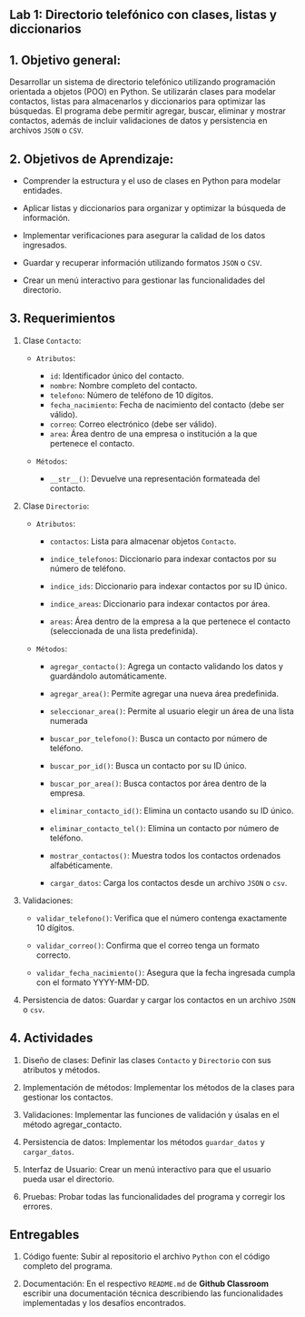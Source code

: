 ## Lab 1: Directorio telefónico con clases, listas y diccionarios

## 1. Objetivo general:

Desarrollar un sistema de directorio telefónico utilizando programación orientada a objetos (POO) en Python. Se utilizarán clases para modelar contactos, listas para almacenarlos y diccionarios para optimizar las búsquedas. El programa debe permitir agregar, buscar, eliminar y mostrar contactos, además de incluir validaciones de datos y persistencia en archivos ```JSON``` o ```CSV```.

## 2. Objetivos de Aprendizaje:

* Comprender la estructura y el uso de clases en Python para modelar entidades.

* Aplicar listas y diccionarios para organizar y optimizar la búsqueda de información.

* Implementar verificaciones para asegurar la calidad de los datos ingresados.

* Guardar y recuperar información utilizando formatos ```JSON``` o ```CSV```.

* Crear un menú interactivo para gestionar las funcionalidades del directorio.

## 3. Requerimientos

1. Clase ```Contacto```:

    * ```Atributos```: 

        * ```id```: Identificador único del contacto.
        * ```nombre```: Nombre completo del contacto.
        * ```telefono```: Número de teléfono de 10 dígitos.
        * ```fecha_nacimiento```: Fecha de nacimiento del contacto (debe ser válido).
        * ```correo```: Correo electrónico (debe ser válido).
        * ```area```: Área dentro de una empresa o institución a la que pertenece el contacto.

    * ```Métodos```: 
        * ```__str__()```:  Devuelve una representación formateada del contacto. 

2. Clase ```Directorio```:

    * ```Atributos```:

        * ```contactos```: Lista para almacenar objetos ```Contacto```.

        * ```indice_telefonos```: Diccionario para indexar contactos por su número de teléfono.

        * ```indice_ids```: Diccionario para indexar contactos por su ID único.

        * ```indice_areas```: Diccionario para indexar contactos por área.

        * ```areas```: Área dentro de la empresa a la que pertenece el contacto (seleccionada de una lista predefinida).

    * ```Métodos```:

        * ```agregar_contacto()```:  Agrega un contacto validando los datos y guardándolo automáticamente.

        * ```agregar_area()```: Permite agregar una nueva área predefinida.

        * ```seleccionar_area()```: Permite al usuario elegir un área de una lista numerada

        * ```buscar_por_telefono()```: Busca un contacto por número de teléfono.

        * ```buscar_por_id()```: Busca un contacto por su ID único.

        * ```buscar_por_area()```: Busca contactos por área dentro de la empresa.

        * ```eliminar_contacto_id()```: Elimina un contacto usando su ID único.

        * ```eliminar_contacto_tel()```: Elimina un contacto por número de teléfono.

        * ```mostrar_contactos()```: Muestra todos los contactos ordenados alfabéticamente.

        * ```cargar_datos```: Carga los contactos desde un archivo ```JSON``` o ```csv```.

3. Validaciones:

    * ```validar_telefono()```: Verifica que el número contenga exactamente 10 dígitos.

    * ```validar_correo()```: Confirma que el correo tenga un formato correcto.

    * ```validar_fecha_nacimiento()```: Asegura que la fecha ingresada cumpla con el formato YYYY-MM-DD.

4. Persistencia de datos: Guardar y cargar los contactos en un archivo ```JSON``` o ```csv```.


## 4. Actividades

  1. Diseño de clases: Definir las clases ```Contacto``` y ```Directorio``` con sus atributos y métodos.

  2. Implementación de métodos: Implementar los métodos de la clases para gestionar los contactos.

  3. Validaciones: Implementar las funciones de validación y úsalas en el método agregar_contacto.

  4. Persistencia de datos: Implementar los métodos ```guardar_datos``` y ```cargar_datos```.

  5. Interfaz de Usuario: Crear un menú interactivo para que el usuario pueda usar el directorio.

  6. Pruebas: Probar todas las funcionalidades del programa y corregir los errores.

## Entregables

  1. Código fuente: Subir al repositorio el archivo ```Python``` con el código completo del programa.

  2. Documentación: En el respectivo ```README.md``` de **Github Classroom** escribir una documentación técnica describiendo las funcionalidades implementadas y los desafíos encontrados.

  

